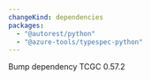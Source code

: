 ```yaml
---
changeKind: dependencies
packages:
  - "@autorest/python"
  - "@azure-tools/typespec-python"
---
```


Bump dependency TCGC 0.57.2